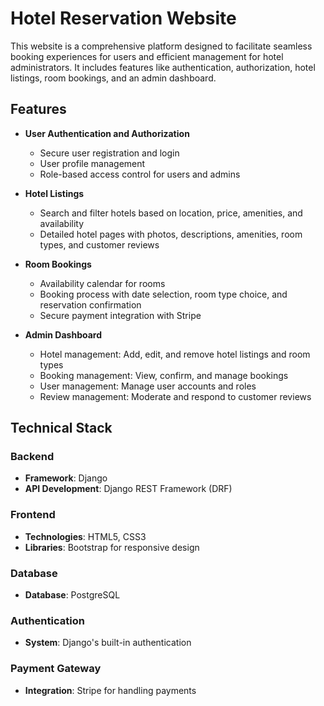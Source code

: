 # Hotel Reservation Website

This website is a comprehensive platform designed to facilitate seamless booking experiences for users and efficient management for hotel administrators. It includes features like authentication, authorization, hotel listings, room bookings, and an admin dashboard.

## Features

- **User Authentication and Authorization**
  - Secure user registration and login
  - User profile management
  - Role-based access control for users and admins

- **Hotel Listings**
  - Search and filter hotels based on location, price, amenities, and availability
  - Detailed hotel pages with photos, descriptions, amenities, room types, and customer reviews

- **Room Bookings**
  - Availability calendar for rooms
  - Booking process with date selection, room type choice, and reservation confirmation
  - Secure payment integration with Stripe

- **Admin Dashboard**
  - Hotel management: Add, edit, and remove hotel listings and room types
  - Booking management: View, confirm, and manage bookings
  - User management: Manage user accounts and roles
  - Review management: Moderate and respond to customer reviews

## Technical Stack

### Backend
- **Framework**: Django
- **API Development**: Django REST Framework (DRF)

### Frontend
- **Technologies**: HTML5, CSS3
- **Libraries**: Bootstrap for responsive design

### Database
- **Database**: PostgreSQL

### Authentication
- **System**: Django's built-in authentication

### Payment Gateway
- **Integration**: Stripe for handling payments


